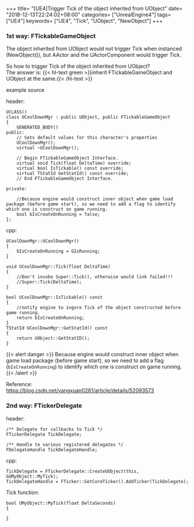 +++
title= "[UE4]Trigger Tick of the object inherited from UObject"
date= "2018-12-13T22:24:02+08:00"
categories= ["UnrealEngine4"]
tags= ["UE4"]
keywords= ["UE4", "Tick", "UObject", "NewObject"]
+++

### 1st way: FTickableGameObject

The object inherited from UObject would not trigger Tick when instanced (NewObject<UObject>()), but AActor and the UActorComponent would trigger Tick.

So how to trigger Tick of the object inherited from UObject?  
The answer is: {{< hl-text green >}}inherit FTickableGameObject and UObject at the same.{{< /hl-text >}}

example source

header:

    UCLASS()
    class UCoolDownMgr : public UObject, public FTickableGameObject
    {
        GENERATED_BODY()
    public:
        // Sets default values for this character's properties
        UCoolDownMgr();
        virtual ~UCoolDownMgr();
     
        // Begin FTickableGameObject Interface.
        virtual void Tick(float DeltaTime) override;
        virtual bool IsTickable() const override;
        virtual TStatId GetStatId() const override;
        // End FTickableGameObject Interface.
        
    private:
        
        //Because engine would construct inner object when game load package (before game start), so we need to add a flag to identify which one is construct on game running.
        bool bIsCreateOnRunning = false;
    };
    
cpp:

    UCoolDownMgr::UCoolDownMgr()
    {
        bIsCreateOnRunning = GIsRunning;
    }

    void UCoolDownMgr::Tick(float DeltaTime)
    {
        //Don't invoke Super::Tick(), otherwise would link failed!!!
        //Super::Tick(DeltaTime);
    }
     
    bool UCoolDownMgr::IsTickable() const
    {
        //notify engine to ingore Tick of the object constructed before game running.
        return bIsCreateOnRunning;
    }
    TStatId UCoolDownMgr::GetStatId() const
    {
        return UObject::GetStatID();
    }
    
{{< alert danger >}}
Because engine would construct inner object when game load package (before game start), so we need to add a flag (`bIsCreateOnRunning`) to identify which one is construct on game running.
{{< /alert >}}

Reference:  
https://blog.csdn.net/yangxuan0261/article/details/52093573

### 2nd way: FTickerDelegate

header:

	/** Delegate for callbacks to Tick */
	FTickerDelegate TickDelegate;
	
	/** Handle to various registered delegates */
	FDelegateHandle TickDelegateHandle;
	
cpp:

	TickDelegate = FTickerDelegate::CreateUObject(this, &UMyObject::MyTick);
	TickDelegateHandle = FTicker::GetCoreTicker().AddTicker(TickDelegate);
	
Tick function:

	bool UMyObject::MyTick(float DeltaSeconds)
	{
	
	}